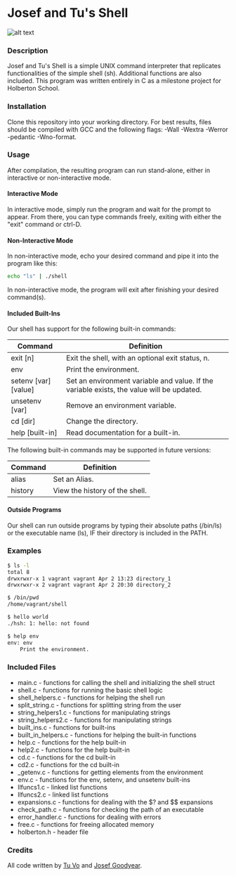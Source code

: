 # Josef and Tu's Shell

![alt text](https://s3.amazonaws.com/intranet-projects-files/holbertonschool-low_level_programming/235/shell.jpeg)

### Description

Josef and Tu's Shell is a simple UNIX command interpreter that replicates functionalities of the simple shell (sh). Additional functions are also included. This program was written entirely in C as a milestone project for Holberton School.

### Installation

Clone this repository into your working directory. For best results, files should be compiled with GCC and the following flags: -Wall -Wextra -Werror -pedantic -Wno-format.

### Usage

After compilation, the resulting program can run stand-alone, either in interactive or non-interactive mode.

#### Interactive Mode

In interactive mode, simply run the program and wait for the prompt to appear. From there, you can type commands freely, exiting with either the "exit" command or ctrl-D.

#### Non-Interactive Mode

In non-interactive mode, echo your desired command and pipe it into the program like this:

```sh
echo "ls" | ./shell
```

In non-interactive mode, the program will exit after finishing your desired command(s).

#### Included Built-Ins

Our shell has support for the following built-in commands:

| Command             | Definition                                                                                |
| ------------------- | ----------------------------------------------------------------------------------------- |
| exit [n]            | Exit the shell, with an optional exit status, n.                                          |
| env                 | Print the environment.                                                                    |
| setenv [var][value] | Set an environment variable and value. If the variable exists, the value will be updated. |
| unsetenv [var]      | Remove an environment variable.                                                           |
| cd [dir]            | Change the directory.                                                                     |
| help [built-in]     | Read documentation for a built-in.                                                        |

The following built-in commands may be supported in future versions:

| Command | Definition                     |
| ------- | ------------------------------ |
| alias   | Set an Alias.                  |
| history | View the history of the shell. |

#### Outside Programs

Our shell can run outside programs by typing their absolute paths (/bin/ls) or the executable name (ls), IF their directory is included in the PATH.

### Examples

```sh
$ ls -l
total 8
drwxrwxr-x 1 vagrant vagrant Apr 2 13:23 directory_1
drwxrwxr-x 2 vagrant vagrant Apr 2 20:30 directory_2
```

```sh
$ /bin/pwd
/home/vagrant/shell
```

```sh
$ hello world
./hsh: 1: hello: not found
```

```sh
$ help env
env: env
	Print the environment.
```

### Included Files

- main.c - functions for calling the shell and initializing the shell struct
- shell.c - functions for running the basic shell logic
- shell_helpers.c - functions for helping the shell run
- split_string.c - functions for splitting string from the user
- string_helpers1.c - functions for manipulating strings
- string_helpers2.c - functions for manipulating strings
- built_ins.c - functions for built-ins
- built_in_helpers.c - functions for helping the built-in functions
- help.c - functions for the help built-in
- help2.c - functions for the help built-in
- cd.c - functions for the cd built-in
- cd2.c - functions for the cd built-in
- \_getenv.c - functions for getting elements from the environment
- env.c - functions for the env, setenv, and unsetenv built-ins
- llfuncs1.c - linked list functions
- llfuncs2.c - linked list functions
- expansions.c - functions for dealing with the $? and $\$ expansions
- check_path.c - functions for checking the path of an executable
- error_handler.c - functions for dealing with errors
- free.c - functions for freeing allocated memory
- holberton.h - header file

### Credits

All code written by [Tu Vo](https://github.com/tuvo1106) and [Josef Goodyear](https://github.com/JosefGoodyear).

